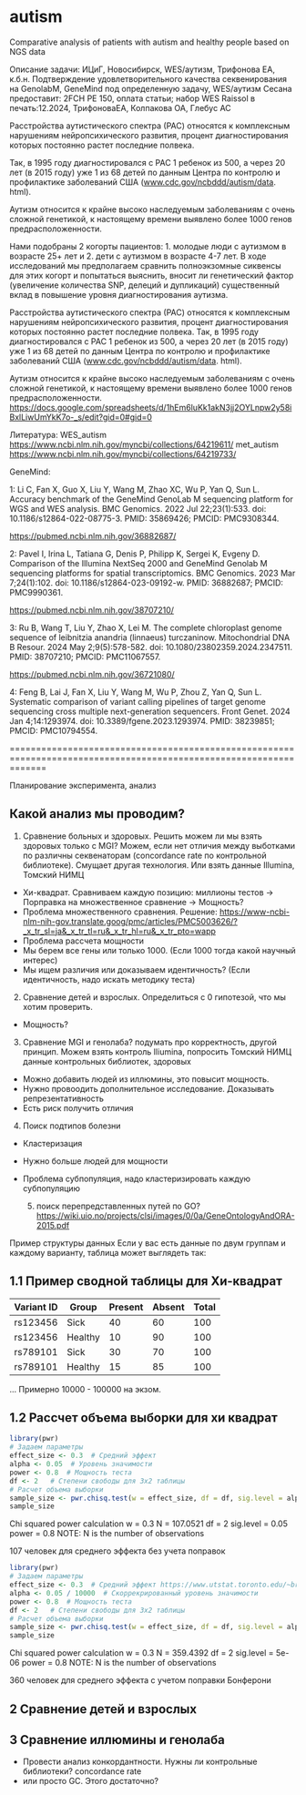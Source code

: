 # autism
Comparative analysis of patients with autism and healthy people based on NGS data

Описание задачи:
ИЦиГ, Новосибирск, WES/аутизм, Трифонова ЕА, к.б.н.
Подтверждение удовлетворительного качества секвенирования на GenolabM, GeneMind под определенную задачу, WES/аутизм
Сесана предоставит: 2FCH PE 150, оплата статьи; набор WES Raissol
в печать:12.2024, ТрифоноваЕА, Колпакова ОА, Глебус АС

Расстройства аутистического спектра (РАС) относятся к комплексным нарушениям нейропсихического развития, процент диагностирования которых постоянно растет последние полвека.

Так, в 1995 году диагностировался с РАС 1 ребенок из 500, а через 20 лет (в 2015 году) уже 1 из 68 детей по данным Центра по контролю и профилактике заболеваний США (www.cdc.gov/ncbddd/autism/data. html). 

Аутизм относится к крайне высоко наследуемым заболеваниям с очень сложной генетикой, к настоящему времени выявлено более 1000 генов предрасположенности.

Нами подобраны 2 когорты пациентов: 1. молодые люди с аутизмом в возрасте 25+ лет и 2. дети с аутизмом в возрасте 4-7 лет. В ходе исследований мы предполагаем сравнить полноэкзомные сиквенсы для этих когорт и попытаться выяснить, вносит ли генетический фактор (увеличение количества SNP, делеций и дупликаций) существенный вклад в повышение уровня диагностирования аутизма.

Расстройства аутистического спектра (РАС) относятся к комплексным нарушениям нейропсихического развития, процент диагностирования которых постоянно растет последние полвека. 
Так, в 1995 году диагностировался с РАС 1 ребенок из 500, а через 20 лет (в 2015 году) уже 1 из 68 детей по данным Центра по контролю и профилактике заболеваний США (www.cdc.gov/ncbddd/autism/data. html). 

Аутизм относится к крайне высоко наследуемым заболеваниям с очень сложной генетикой, к настоящему времени выявлено более 1000 генов предрасположенности.	
https://docs.google.com/spreadsheets/d/1hEm6luKk1akN3jj2OYLnpw2y58iBxlLiwUmYkK7o-_s/edit?gid=0#gid=0	

Литература:
WES_autism        https://www.ncbi.nlm.nih.gov/myncbi/collections/64219611/
met_autism        https://www.ncbi.nlm.nih.gov/myncbi/collections/64219733/

GeneMind:

1: Li C, Fan X, Guo X, Liu Y, Wang M, Zhao XC, Wu P, Yan Q, Sun L. 
Accuracy benchmark of the GeneMind GenoLab M sequencing platform for WGS and WES analysis. BMC Genomics. 2022 Jul 22;23(1):533. doi: 10.1186/s12864-022-08775-3. PMID: 35869426; PMCID: PMC9308344.

https://pubmed.ncbi.nlm.nih.gov/36882687/

2: Pavel I, Irina L, Tatiana G, Denis P, Philipp K, Sergei K, Evgeny D.
Comparison of the Illumina NextSeq 2000 and GeneMind Genolab M sequencing platforms for spatial transcriptomics. BMC Genomics. 2023 Mar 7;24(1):102. doi: 10.1186/s12864-023-09192-w. PMID: 36882687; PMCID: PMC9990361.

https://pubmed.ncbi.nlm.nih.gov/38707210/

3: Ru B, Wang T, Liu Y, Zhao X, Lei M. 
The complete chloroplast genome sequence of leibnitzia anandria (linnaeus) turczaninow. Mitochondrial DNA B Resour. 2024 May 2;9(5):578-582. doi: 10.1080/23802359.2024.2347511. PMID: 38707210; PMCID: PMC11067557.

https://pubmed.ncbi.nlm.nih.gov/36721080/

4: Feng B, Lai J, Fan X, Liu Y, Wang M, Wu P, Zhou Z, Yan Q, Sun L. 
Systematic comparison of variant calling pipelines of target genome sequencing cross multiple next-generation sequencers. Front Genet. 2024 Jan 4;14:1293974. doi: 10.3389/fgene.2023.1293974. PMID: 38239851; PMCID: PMC10794554.

===================================================================================================================

Планирование эксперимента, анализ

## Какой анализ мы проводим?

1. Сравнение больных и здоровых. Решить можем ли мы взять здоровых только с MGI? Можем, если нет отличия между выботками по различны секвенаторам (concordance rate по контрольной библиотеке).
    Смущает другая технология. Или взять данные Illumina, Томский НИМЦ

- Хи-квадрат. Сравниваем каждую позицию: миллионы тестов -> Порправка на множественное сравнение -> Мощность? 
- Проблема множественного сравнения. Решение: https://www-ncbi-nlm-nih-gov.translate.goog/pmc/articles/PMC5003626/?_x_tr_sl=ja&_x_tr_tl=ru&_x_tr_hl=ru&_x_tr_pto=wapp
- Проблема рассчета мощности
- Мы берем все гены или только 1000. (Если 1000 тогда какой научный интерес)
- Мы ищем различия или доказываем идентичность? (Если  идентичность, надо искать методику теста)

2.  Сравнение детей и взрослых. Определиться с 0 гипотезой, что мы хотим проверить.

- Мощность?

3.  Сравнение MGI и генолаба? подумать про корректность, другой принцип. Можем взять контроль Iliumina, попросить Томский НИМЦ данные контрольных библиотек, здоровых
- Можно добавить людей из иллюмины, это повысит мощность. 
- Нужно провоодить дополнительное исследование. Доказывать репрезентативность
- Есть риск получить отличия

4.  Поиск подтипов болезни
- Кластеризация
- Нужно больше людей для мощности
- Проблема субпопуляция, надо кластеризировать каждую субпопуляцию

  5. поиск перепредставленных путей по GO? https://wiki.uio.no/projects/clsi/images/0/0a/GeneOntologyAndORA-2015.pdf



Пример структуры данных
Если у вас есть данные по двум группам и каждому варианту, таблица может выглядеть так:

## 1.1 Пример сводной таблицы для Хи-квадрат

| Variant ID | Group   | Present | Absent | Total |
|------------|---------|---------|--------|-------|
| rs123456   | Sick    | 40      | 60     | 100   |
| rs123456   | Healthy | 10      | 90     | 100   |
| rs789101   | Sick    | 30      | 70     | 100   |
| rs789101   | Healthy | 15      | 85     | 100   |
...
Примерно 10000 - 100000 на экзом.

## 1.2 Рассчет объема выборки для хи квадрат

```R
library(pwr)
# Задаем параметры
effect_size <- 0.3  # Средний эффект
alpha <- 0.05  # Уровень значимости
power <- 0.8  # Мощность теста
df <- 2   # Степени свободы для 3x2 таблицы
# Расчет объема выборки
sample_size <- pwr.chisq.test(w = effect_size, df = df, sig.level = alpha, power = power)
sample_size
```

Chi squared power calculation
w = 0.3
N = 107.0521
df = 2
sig.level = 0.05
power = 0.8
NOTE: N is the number of observations

107 человек для среднего эффекта без учета поправок

```R
library(pwr)
# Задаем параметры
effect_size <- 0.3  # Средний эффект https://www.utstat.toronto.edu/~brunner/oldclass/378f16/readings/CohenPower.pdf (p. 227, p.249)
alpha <- 0.05 / 10000  # Скоррекрированный уровень значимости
power <- 0.8  # Мощность теста
df <- 2   # Степени свободы для 3x2 таблицы
# Расчет объема выборки
sample_size <- pwr.chisq.test(w = effect_size, df = df, sig.level = alpha, power = power)
sample_size
```



Chi squared power calculation
w = 0.3
N = 359.4392
df = 2
sig.level = 5e-06
power = 0.8
NOTE: N is the number of observations

360 человек для среднего эффекта с учетом поправки Бонферони

## 2 Сравнение детей и взрослых

## 3 Сравнение иллюмины и генолаба
- Провести анализ конкордантности. Нужны ли контрольные библиотеки?
concordance rate
- или просто GC. Этого достаточно?

